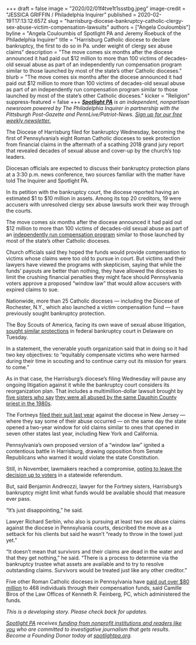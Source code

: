 +++
draft = false
image = "2020/02/01f4tve1t1ssstbg.jpeg"
image-credit = "JESSICA GRIFFIN / Philadelphia Inquirer"
published = 2020-02-19T17:13:12.657Z
slug = "harrisburg-diocese-bankruptcy-catholic-clergy-sex-abuse-victim-compensation-lawsuits"
authors = ["Angela Couloumbis"]
byline = "Angela Couloumbis of Spotlight PA and Jeremy Roebuck of the Philadelphia Inquirer"
title = "Harrisburg Catholic diocese to declare bankruptcy, the first to do so in Pa. under weight of clergy sex abuse claims"
description = "The move comes six months after the diocese announced it had paid out $12 million to more than 100 victims of decades-old sexual abuse as part of an independently run compensation program similar to those launched by most of the state’s other Catholic dioceses."
blurb = "The move comes six months after the diocese announced it had paid out $12 million to more than 100 victims of decades-old sexual abuse as part of an independently run compensation program similar to those launched by most of the state’s other Catholic dioceses."
kicker = "Religion"
suppress-featured = false
+++
_**[Spotlight PA](https://www.spotlightpa.org/)** is an independent, nonpartisan newsroom powered by The Philadelphia Inquirer in partnership with the Pittsburgh Post-Gazette and PennLive/Patriot-News. [Sign up for our free weekly newsletter.](https://www.spotlightpa.org/newsletters/)_

The Diocese of Harrisburg filed for bankruptcy Wednesday, becoming the first of Pennsylvania’s eight Roman Catholic dioceses to seek protection from financial claims in the aftermath of a scathing 2018 grand jury report that revealed decades of sexual abuse and cover-up by the church’s top leaders.

Diocesan officials are expected to discuss their bankruptcy protection plans at a 3:30 p.m. news conference, two sources familiar with the matter have told The Inquirer and Spotlight PA.

In its petition with the bankruptcy court, the diocese reported having an estimated $1 to $10 million in assets. Among its top 20 creditors, 19 were accusers with unresolved clergy sex abuse lawsuits work their way through the courts.

The move comes six months after the diocese announced it had paid out $12 million to more than 100 victims of decades-old sexual abuse as part of an [independently run compensation program](https://www.inquirer.com/philly/business/catholic-archdiocese-philadelphia-priest-sexual-abuse-compensation-fund-20181108.html "https\://www.inquirer.com/philly/business/catholic-archdiocese-philadelphia-priest-sexual-abuse-compensation-fund-20181108.html") similar to those launched by most of the state’s other Catholic dioceses.

Church officials said they hoped the funds would provide compensation to victims whose claims were too old to pursue in court. But victims and their lawyers have viewed the programs with skepticism, saying that while the funds’ payouts are better than nothing, they have allowed the dioceses to limit the crushing financial penalties they might face should Pennsylvania voters approve a proposed “window law” that would allow accusers with expired claims to sue.

Nationwide, more than 25 Catholic dioceses — including the Diocese of Rochester, N.Y., which also launched a victim compensation fund — have previously sought bankruptcy protection.

The Boy Scouts of America, facing its own wave of sexual abuse litigation, [sought similar protections](https://www.inquirer.com/news/boy-scouts-bankruptcy-sexual-abuse-lawsuits-membership-philadelphia-20200218.html "https\://www.inquirer.com/news/boy-scouts-bankruptcy-sexual-abuse-lawsuits-membership-philadelphia-20200218.html") in federal bankruptcy court in Delaware on Tuesday.

In a statement, the venerable youth organization said that in doing so it had two key objectives: to “equitably compensate victims who were harmed during their time in scouting and to continue carry out its mission for years to come.”

As in that case, the Harrisburg’s diocese’s filing Wednesday will pause any ongoing litigation against it while the bankruptcy court considers its reorganization plan. That includes a multimillion-dollar lawsuit brought by [five sisters who say](https://www.inquirer.com/news/inq/catholic-church-sex-abuse-how-one-pennsylvania-priest-terrorized-five-sisters-20180920.html "https\://www.inquirer.com/news/inq/catholic-church-sex-abuse-how-one-pennsylvania-priest-terrorized-five-sisters-20180920.html") [they were all abused by the same Dauphin County priest in the 1980s](https://www.inquirer.com/news/inq/catholic-church-sex-abuse-how-one-pennsylvania-priest-terrorized-five-sisters-20180920.html "https\://www.inquirer.com/news/inq/catholic-church-sex-abuse-how-one-pennsylvania-priest-terrorized-five-sisters-20180920.html").

The Fortneys [filed their suit last year](https://www.inquirer.com/news/new-jersey-sex-abuse-lawsuits-dioceses-camden-philadelphia-mccarrick-fortney-boy-scouts-20191203.html "https\://www.inquirer.com/news/new-jersey-sex-abuse-lawsuits-dioceses-camden-philadelphia-mccarrick-fortney-boy-scouts-20191203.html") against the diocese in New Jersey — where they say some of their abuse occurred — on the same day the state opened a two-year window for old claims similar to ones that opened in seven other states last year, including New York and California.

Pennsylvania’s own proposed version of a “window law” ignited a contentious battle in Harrisburg, drawing opposition from Senate Republicans who warned it would violate the state Constitution.

Still, in November, lawmakers reached a compromise, [opting to leave the decision up to voters](https://www.inquirer.com/politics/pennsylvania/pennsylvania-child-sexual-abuse-bill-statute-of-limitations-legislature-20191121.html "https\://www.inquirer.com/politics/pennsylvania/pennsylvania-child-sexual-abuse-bill-statute-of-limitations-legislature-20191121.html") in a statewide referendum.

But, said Benjamin Andreozzi, lawyer for the Fortney sisters, Harrisburg’s bankruptcy might limit what funds would be available should that measure ever pass.

“It’s just disappointing,” he said.

Lawyer Richard Serbin, who also is pursuing at least two sex abuse claims against the diocese in Pennsylvania courts, described the move as a setback for his clients but said he wasn’t “ready to throw in the towel just yet.”

“It doesn’t mean that survivors and their claims are dead in the water and that they get nothing,” he said. “There is a process to determine via the bankruptcy trustee what assets are available and to try to resolve outstanding claims. Survivors would be treated just like any other creditor.”

Five other Roman Catholic dioceses in Pennsylvania have [paid out over $80 million](https://www.inquirer.com/news/pennsylvania/pennsylvania-catholic-church-sexual-abuse-payments-20191226.html "https\://www.inquirer.com/news/pennsylvania/pennsylvania-catholic-church-sexual-abuse-payments-20191226.html") to 468 individuals through their compensation funds, said Camille Biros of the Law Offices of Kenneth R. Feinberg, PC, which administered the funds.

*This is a developing story. Please check back for updates.*

*[Spotlight PA](https://www.spotlightpa.org/) receives[ funding from nonprofit institutions and readers like you](https://www.spotlightpa.org/support) who are committed to investigative journalism that gets results. Become a Founding Donor today at [spotlightpa.org](https://www.spotlightpa.org/).*
